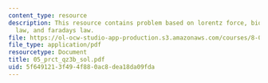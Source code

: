 ```yaml
---
content_type: resource
description: This resource contains problem based on lorentz force, biot savart, lenz
  law, and faradays law.
file: https://ol-ocw-studio-app-production.s3.amazonaws.com/courses/8-02x-physics-ii-electricity-magnetism-with-an-experimental-focus-spring-2005/5f6491213f494f880ac8dea18da09fda_05_prct_qz3b_sol.pdf
file_type: application/pdf
resourcetype: Document
title: 05_prct_qz3b_sol.pdf
uid: 5f649121-3f49-4f88-0ac8-dea18da09fda
---
```

